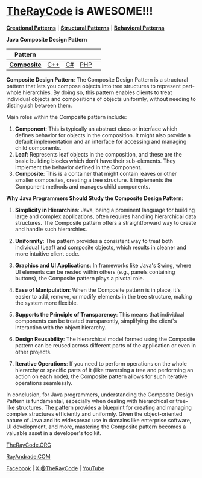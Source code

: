 # [TheRayCode](../../../README.md) is AWESOME!!!

**[Creational Patterns](../README.md)** | **[Structural Patterns](../../Structural/README.md)** | **[Behavioral Patterns](../../Behavioral/README.md)**

**Java Composite Design Pattern**

|Pattern|   |   |   |   |
|---|---|---|---|---|
| [**Composite**](README.md) | [C++](../../../CPP/Structural/Composite/README.md) | [C#](../../../Csharp/Structural/Composite/README.md) | [PHP](../../../PHP/Structural/Composite/README.md) |

**Composite Design Pattern**:
The Composite Design Pattern is a structural pattern that lets you compose objects into tree structures to represent part-whole hierarchies. By doing so, this pattern enables clients to treat individual objects and compositions of objects uniformly, without needing to distinguish between them.

Main roles within the Composite pattern include:
1. **Component**: This is typically an abstract class or interface which defines behavior for objects in the composition. It might also provide a default implementation and an interface for accessing and managing child components.
2. **Leaf**: Represents leaf objects in the composition, and these are the basic building blocks which don't have their sub-elements. They implement the behavior defined in the Component.
3. **Composite**: This is a container that might contain leaves or other smaller composites, creating a tree structure. It implements the Component methods and manages child components.

**Why Java Programmers Should Study the Composite Design Pattern**:
1. **Simplicity in Hierarchies**: Java, being a prominent language for building large and complex applications, often requires handling hierarchical data structures. The Composite pattern offers a straightforward way to create and handle such hierarchies.

2. **Uniformity**: The pattern provides a consistent way to treat both individual (Leaf) and composite objects, which results in cleaner and more intuitive client code.

3. **Graphics and UI Applications**: In frameworks like Java's Swing, where UI elements can be nested within others (e.g., panels containing buttons), the Composite pattern plays a pivotal role.

4. **Ease of Manipulation**: When the Composite pattern is in place, it's easier to add, remove, or modify elements in the tree structure, making the system more flexible.

5. **Supports the Principle of Transparency**: This means that individual components can be treated transparently, simplifying the client's interaction with the object hierarchy.

6. **Design Reusability**: The hierarchical model formed using the Composite pattern can be reused across different parts of the application or even in other projects.

7. **Iterative Operations**: If you need to perform operations on the whole hierarchy or specific parts of it (like traversing a tree and performing an action on each node), the Composite pattern allows for such iterative operations seamlessly.

In conclusion, for Java programmers, understanding the Composite Design Pattern is fundamental, especially when dealing with hierarchical or tree-like structures. The pattern provides a blueprint for creating and managing complex structures efficiently and uniformly. Given the object-oriented nature of Java and its widespread use in domains like enterprise software, UI development, and more, mastering the Composite pattern becomes a valuable asset in a developer's toolkit.

[TheRayCode.ORG](https://www.TheRayCode.org)

[RayAndrade.COM](https://www.RayAndrade.com)

[Facebook](https://www.facebook.com/TheRayCode/) | [X @TheRayCode](https://www.x.com/TheRayCode/) | [YouTube](https://www.youtube.com/TheRayCode/)
